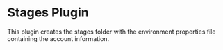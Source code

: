 # Stages Plugin

This plugin creates the stages folder with the environment properties file containing the account information.
